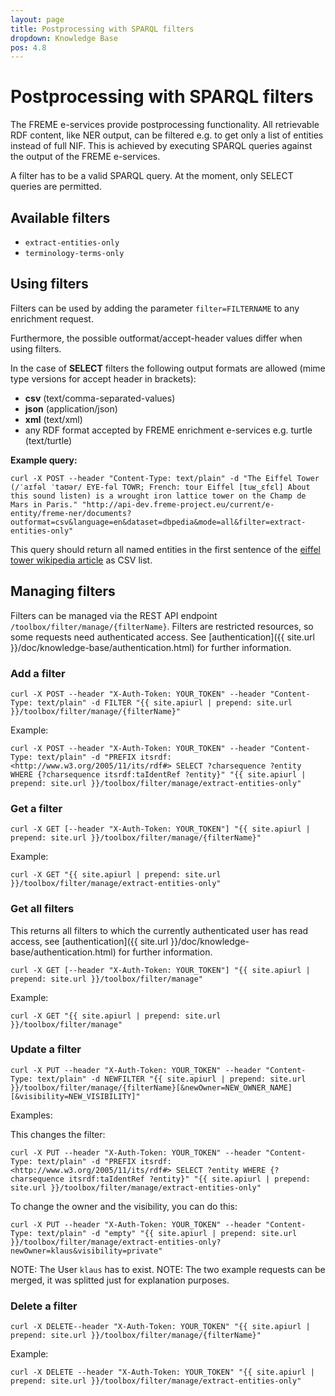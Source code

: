 ```yaml
---
layout: page
title: Postprocessing with SPARQL filters
dropdown: Knowledge Base
pos: 4.8
---
```


# Postprocessing with SPARQL filters

The FREME e-services provide postprocessing functionality. All retrievable RDF content, like NER output, can be filtered e.g. to get only a list of entities instead of full NIF. This is achieved by executing SPARQL queries against the output of the FREME e-services.

A filter has to be a valid SPARQL query. At the moment, only SELECT queries are permitted.

## Available filters

* `extract-entities-only`
* `terminology-terms-only` 

## Using filters

Filters can be used by adding the parameter `filter=FILTERNAME` to any enrichment request.

Furthermore, the possible outformat/accept-header values differ when using filters.

In the case of **SELECT** filters the following output formats are allowed (mime type versions for accept header in brackets):

* **csv** (text/comma-separated-values)
* **json** (application/json)
* **xml** (text/xml)
* any RDF format accepted by FREME enrichment e-services e.g. turtle (text/turtle)


**Example query:**

```
curl -X POST --header "Content-Type: text/plain" -d "The Eiffel Tower (/ˈaɪfəl ˈtaʊər/ EYE-fəl TOWR; French: tour Eiffel [tuʁ‿ɛfɛl] About this sound listen) is a wrought iron lattice tower on the Champ de Mars in Paris." "http://api-dev.freme-project.eu/current/e-entity/freme-ner/documents?outformat=csv&language=en&dataset=dbpedia&mode=all&filter=extract-entities-only"
```

This query should return all named entities in the first sentence of the [eiffel tower wikipedia article](https://en.wikipedia.org/wiki/Eiffel_Tower) as CSV list.

## Managing filters

Filters can be managed via the REST API endpoint `/toolbox/filter/manage/{filterName}`. Filters are restricted resources, so some requests need authenticated access. See [authentication]({{ site.url }}/doc/knowledge-base/authentication.html) for further information. 

### Add a filter
```
curl -X POST --header "X-Auth-Token: YOUR_TOKEN" --header "Content-Type: text/plain" -d FILTER "{{ site.apiurl | prepend: site.url }}/toolbox/filter/manage/{filterName}"
```

Example:

```
curl -X POST --header "X-Auth-Token: YOUR_TOKEN" --header "Content-Type: text/plain" -d "PREFIX itsrdf: <http://www.w3.org/2005/11/its/rdf#> SELECT ?charsequence ?entity WHERE {?charsequence itsrdf:taIdentRef ?entity}" "{{ site.apiurl | prepend: site.url }}/toolbox/filter/manage/extract-entities-only"
```

### Get a filter
```
curl -X GET [--header "X-Auth-Token: YOUR_TOKEN"] "{{ site.apiurl | prepend: site.url }}/toolbox/filter/manage/{filterName}"
```

Example:

```
curl -X GET "{{ site.apiurl | prepend: site.url }}/toolbox/filter/manage/extract-entities-only"
```

### Get all filters

This returns all filters to which the currently authenticated user has read access, see [authentication]({{ site.url }}/doc/knowledge-base/authentication.html) for further information.

```
curl -X GET [--header "X-Auth-Token: YOUR_TOKEN"] "{{ site.apiurl | prepend: site.url }}/toolbox/filter/manage"
```

Example:

```
curl -X GET "{{ site.apiurl | prepend: site.url }}/toolbox/filter/manage"
```

### Update a filter
```
curl -X PUT --header "X-Auth-Token: YOUR_TOKEN" --header "Content-Type: text/plain" -d NEWFILTER "{{ site.apiurl | prepend: site.url }}/toolbox/filter/manage/{filterName}[&newOwner=NEW_OWNER_NAME][&visibility=NEW_VISIBILITY]"
```

Examples:


This changes the filter:

```
curl -X PUT --header "X-Auth-Token: YOUR_TOKEN" --header "Content-Type: text/plain" -d "PREFIX itsrdf: <http://www.w3.org/2005/11/its/rdf#> SELECT ?entity WHERE {?charsequence itsrdf:taIdentRef ?entity}" "{{ site.apiurl | prepend: site.url }}/toolbox/filter/manage/extract-entities-only"
```

To change the owner and the visibility, you can do this:

```
curl -X PUT --header "X-Auth-Token: YOUR_TOKEN" --header "Content-Type: text/plain" -d "empty" "{{ site.apiurl | prepend: site.url }}/toolbox/filter/manage/extract-entities-only?newOwner=klaus&visibility=private"
```
NOTE: The User `klaus` has to exist.
NOTE: The two example requests can be merged, it was splitted just for explanation purposes.

### Delete a filter
```
curl -X DELETE--header "X-Auth-Token: YOUR_TOKEN" "{{ site.apiurl | prepend: site.url }}/toolbox/filter/manage/{filterName}"
```

Example:

```
curl -X DELETE --header "X-Auth-Token: YOUR_TOKEN" "{{ site.apiurl | prepend: site.url }}/toolbox/filter/manage/extract-entities-only"
```


